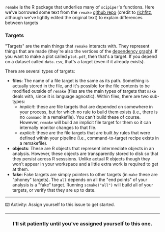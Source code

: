`remake` is the R package that underlies many of `scipiper`'s functions. Here we've borrowed some text from the `remake` [github repo](https://github.com/richfitz/remake/blob/e29028b548950a3132ea2d045b7f67344ce22a6b/doc/concepts.md) (credit to [richfitz](https://github.com/richfitz), although we've lightly edited the original text) to explain differences between targets

### Targets

"Targets" are the main things that `remake` interacts with.  They represent things that are made (they're also the vertices of the [dependency graph](http://en.wikipedia.org/wiki/Dependency_graph)).  If you want to make a plot called `plot.pdf`, then that's a target.  If you depend on a dataset called `data.csv`, that's a target (even if it already exists).

There are several types of targets:

* **files**: The name of a file target is the same as its path. Something is actually stored in the file, and it's possible for the file contents to be modified outside of `remake` (files are the main types of targets that `make` deals with, since it is language agnostic). Within files, there are two sub-types:
  - *implicit*: these are file targets that are depended on somewhere in your process, but for which no rule to build them exists (i.e., there is no `command` in a remakefile). You can't build these of course. However, `remake` will build an implicit file target for them so it can internally monitor changes to that file.
  - *explicit*: these are the file targets that are built _by_ rules that were defined within your pipeline (i.e., command-to-target recipe exists in a remakefile).
* **objects**: These are R objects that represent intermediate objects in an analysis. However, these objects are transparently stored to disk so that they persist across R sesssions. Unlike actual R objects though they won't appear in your workspace and a little extra work is required to get at them.
* **fake**: Fake targets are simply pointers to other targets (in `make` these are "phoney" targets). The `all` depends on all the "end points" of your analysis is a "fake" target. Running `scmake("all")` will build all of your targets, or verify that they are up to date.

---
:keyboard: Activity: Assign yourself to this issue to get started.

<hr>
<h3 align="center">I'll sit patiently until you've assigned yourself to this one.</h3>
